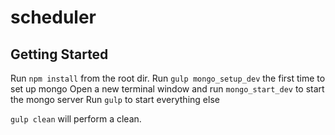 # scheduler

## Getting Started

Run ```npm install``` from the root dir.
Run ```gulp mongo_setup_dev``` the first time to set up mongo
Open a new terminal window and run ```mongo_start_dev``` to start the mongo server
Run ```gulp``` to start everything else

```gulp clean``` will perform a clean.


